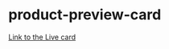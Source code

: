# product-preview-card

[Link to the Live card](https://gateremark.github.io/product-preview-card/)
